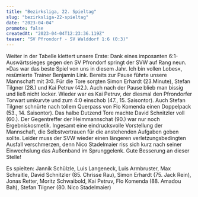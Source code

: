 ```yaml
---
title: "Bezirksliga, 22. Spieltag"
slug: "bezirksliga-22-spieltag"
date: "2023-04-04"
promote: false
createdAt: "2023-04-04T12:23:36.119Z"
teaser: "SV Pfrondorf - SV Walddorf 1:6 (0:3)"
---
```

Weiter in der Tabelle klettert unsere Erste: Dank eines imposanten 6:1-Auswärtssieges gegen den SV Pfrondorf springt der SVW auf Rang neun. »Das war das beste Spiel von uns in diesem Jahr. Ich bin vollen Lobes«, resümierte Trainer Benjamin Link. Bereits zur Pause führte unsere Mannschaft mit 3:0. Für die Tore sorgten Simon Erhardt (23.Minute), Stefan Tilgner (28.) und Kai Petruv (42.). Auch nach der Pause blieb man bissig und ließ nicht locker. Wieder war es Kai Petruv, der diesmal den Pfrondorfer Torwart umkurvte und zum 4:0 einschob (47., 15. Saisontor). Auch Stefan Tilgner schnürte nach tollem Querpass von Flo Komenda einen Doppelpack (53., 14. Saisontor). Das halbe Dutzend Tore machte David Schnitzler voll (60.). Der Gegentreffer der Heimmannschat (90.) war nur noch Ergebniskosmetik. Ingesamt eine eindrucksvolle Vorstellung der Mannschaft, die Selbstvertrauen für die anstehenden Aufgaben geben sollte. Leider muss der SVW wieder einen längeren verletzungsbedingten Ausfall verschmerzen, denn Nico Stadelmaier riss sich kurz nach seiner Einwechslung das Außenband im Sprunggelenk. Gute Besserung an dieser Stelle!

Es spielten: Jannik Schülzle, Luis Langeneck, Luis Armbruster, Max Schraitle, David Schnitzler (85. Chrisse Rau), Simon Erhardt (75. Jack Rein), Jonas Retter, Moritz Schwaibold, Kai Petruv, Flo Komenda (88. Amadou Bah), Stefan Tilgner (80. Nico Stadelmaier)
